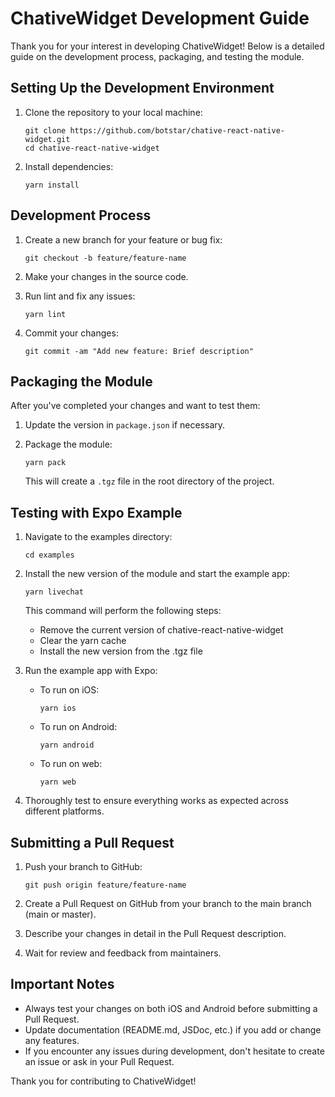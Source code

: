 # ChativeWidget Development Guide

Thank you for your interest in developing ChativeWidget! Below is a detailed guide on the development process, packaging, and testing the module.

## Setting Up the Development Environment

1. Clone the repository to your local machine:
   ```
   git clone https://github.com/botstar/chative-react-native-widget.git
   cd chative-react-native-widget
   ```

2. Install dependencies:
   ```
   yarn install
   ```

## Development Process

1. Create a new branch for your feature or bug fix:
   ```
   git checkout -b feature/feature-name
   ```

2. Make your changes in the source code.

3. Run lint and fix any issues:
   ```
   yarn lint
   ```

4. Commit your changes:
   ```
   git commit -am "Add new feature: Brief description"
   ```

## Packaging the Module

After you've completed your changes and want to test them:

1. Update the version in `package.json` if necessary.

2. Package the module:
   ```
   yarn pack
   ```
   This will create a `.tgz` file in the root directory of the project.

## Testing with Expo Example

1. Navigate to the examples directory:
   ```
   cd examples
   ```

2. Install the new version of the module and start the example app:
   ```
   yarn livechat
   ```
   This command will perform the following steps:
   - Remove the current version of chative-react-native-widget
   - Clear the yarn cache
   - Install the new version from the .tgz file

3. Run the example app with Expo:
   - To run on iOS:
     ```
     yarn ios
     ```
   - To run on Android:
     ```
     yarn android
     ```
   - To run on web:
     ```
     yarn web
     ```

4. Thoroughly test to ensure everything works as expected across different platforms.

## Submitting a Pull Request

1. Push your branch to GitHub:
   ```
   git push origin feature/feature-name
   ```

2. Create a Pull Request on GitHub from your branch to the main branch (main or master).

3. Describe your changes in detail in the Pull Request description.

4. Wait for review and feedback from maintainers.

## Important Notes

- Always test your changes on both iOS and Android before submitting a Pull Request.
- Update documentation (README.md, JSDoc, etc.) if you add or change any features.
- If you encounter any issues during development, don't hesitate to create an issue or ask in your Pull Request.

Thank you for contributing to ChativeWidget!